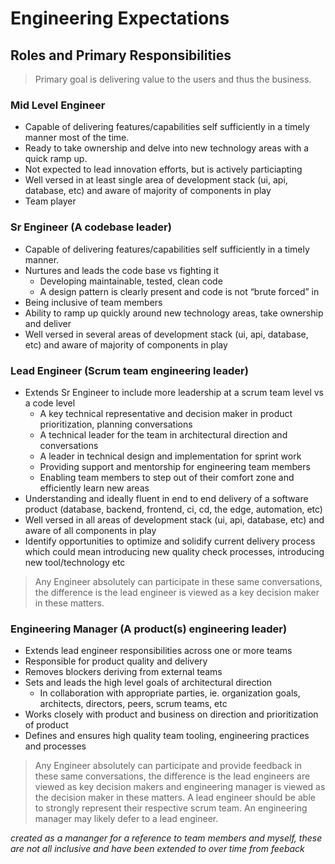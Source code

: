# Engineering Expectations

## Roles and Primary Responsibilities

> Primary goal is delivering value to the users and thus the business.

### Mid Level Engineer

- Capable of delivering features/capabilities self sufficiently in a timely manner most of the time.
- Ready to take ownership and delve into new technology areas with a quick ramp up.
- Not expected to lead innovation efforts, but is actively particiapting
- Well versed in at least single area of development stack (ui, api, database, etc) and aware of majority of components in play
- Team player

### Sr Engineer (A codebase leader)

- Capable of delivering features/capabilities self sufficiently in a timely manner.
- Nurtures and leads the code base vs fighting it
  - Developing maintainable, tested, clean code
  - A design pattern is clearly present and code is not “brute forced” in
- Being inclusive of team members
- Ability to ramp up quickly around new technology areas, take ownership and deliver
- Well versed in several areas of development stack (ui, api, database, etc) and aware of majority of components in play

### Lead Engineer (Scrum team engineering leader)

- Extends Sr Engineer to include more leadership at a scrum team level vs a code level
  - A key technical representative and decision maker in product prioritization, planning conversations
  - A technical leader for the team in architectural direction and conversations
  - A leader in technical design and implementation for sprint work
  - Providing support and mentorship for engineering team members
   - Enabling team members to step out of their comfort zone and efficiently learn new areas
- Understanding and ideally fluent in end to end delivery of a software product (database, backend, frontend, ci, cd, the edge, automation, etc)
- Well versed in all areas of development stack (ui, api, database, etc) and aware of all components in play
- Identify opportunities to optimize and solidify current delivery process which could mean introducing new quality check processes, introducing new tool/technology etc

> Any Engineer absolutely can participate in these same conversations, the difference is the lead engineer is viewed as a key decision maker in these matters.

### Engineering Manager (A product(s) engineering leader)

- Extends lead engineer responsibilities across one or more teams
- Responsible for product quality and delivery
- Removes blockers deriving from external teams
- Sets and leads the high level goals of architectural direction
    - In collaboration with appropriate parties, ie. organization goals, architects, directors, peers, scrum teams, etc
- Works closely with product and business on direction and prioritization of product
- Defines and ensures high quality team tooling, engineering practices and processes

> Any Engineer absolutely can participate and provide feedback in these same conversations, the difference is the lead engineers are viewed as key decision makers and engineering manager is viewed as the decision maker in these matters. A lead engineer should be able to strongly represent their respective scrum team. An engineering manager may likely defer to a lead engineer.

*created as a mananger for a reference to team members and myself, these are not all inclusive and have been extended to over time from feeback*

